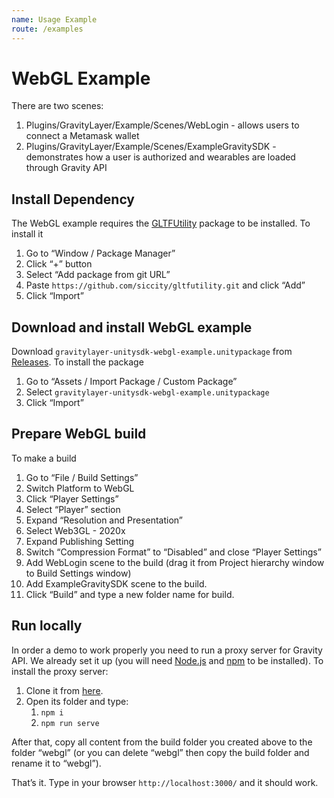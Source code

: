 ```yaml
---
name: Usage Example
route: /examples
---
```


# WebGL Example

There are two scenes:

1. Plugins/GravityLayer/Example/Scenes/WebLogin - allows users to connect a Metamask wallet
2. Plugins/GravityLayer/Example/Scenes/ExampleGravitySDK - demonstrates how a user is authorized and wearables are loaded through Gravity API

## Install Dependency

The WebGL example requires the [GLTFUtility](https://github.com/Siccity/GLTFUtility) package to be installed. To install it 

1. Go to “Window / Package Manager”
2. Click “+” button
3. Select “Add package from git URL”
4. Paste `https://github.com/siccity/gltfutility.git` and click “Add”
5. Click “Import”

## Download and install WebGL example

Download `gravitylayer-unitysdk-webgl-example.unitypackage` from [Releases](https://github.com/Gravity-Studio-Digital-Wear/unity-sdk/releases). To install the package

1. Go to “Assets / Import Package / Custom Package”
2. Select `gravitylayer-unitysdk-webgl-example.unitypackage`
3. Click “Import”

## Prepare WebGL build

To make a build

1. Go to “File / Build Settings”
2. Switch Platform to WebGL
3. Click “Player Settings”
4. Select “Player” section
5. Expand “Resolution and Presentation”
6. Select Web3GL - 2020x
7. Expand Publishing Setting
8. Switch “Compression Format” to “Disabled” and close “Player Settings”
9. Add WebLogin scene to the build (drag it from Project hierarchy window to Build Settings window)
10. Add ExampleGravitySDK scene to the build.
11. Click “Build” and type a new folder name for build.

## Run locally

In order a demo to work properly you need to run a proxy server for Gravity API. We already set it up (you will need [Node.js](https://nodejs.org/en/) and [npm](https://www.npmjs.com/) to be installed). To install the proxy server:

1. Clone it from [here](https://github.com/stfy/webgl-serve).
2. Open its folder and type:
   1. `npm i`
   2. `npm run serve`

After that, copy all content from the build folder you created above to the folder “webgl” (or you can delete “webgl” then copy the build folder and rename it to “webgl”).

That’s it. Type in your browser `http://localhost:3000/` and it should work.
